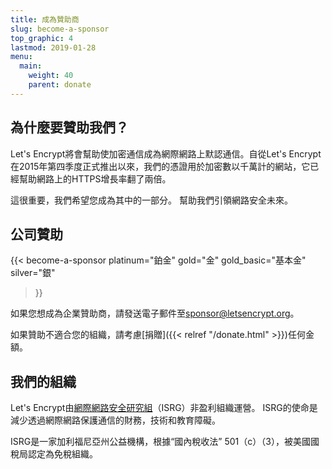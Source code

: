 ```yaml
---
title: 成為贊助商
slug: become-a-sponsor
top_graphic: 4
lastmod: 2019-01-28
menu:
  main:
    weight: 40
    parent: donate
---
```


## 為什麼要贊助我們？

Let's Encrypt將會幫助使加密通信成為網際網路上默認通信。自從Let's Encrypt在2015年第四季度正式推出以來，我們的憑證用於加密數以千萬計的網站，它已經幫助網路上的HTTPS增長率翻了兩倍。

這很重要，我們希望您成為其中的一部分。 幫助我們引領網路安全未來。

## 公司贊助

{{< become-a-sponsor
  platinum="鉑金"
  gold="金"
  gold_basic="基本金"
  silver="銀"
>}}

如果您想成為企業贊助商，請發送電子郵件至[sponsor@letsencrypt.org](mailto:sponsor@letsencrypt.org)。

如果贊助不適合您的組織，請考慮[捐贈]({{< relref "/donate.html" >}})任何金額。

## 我們的組織

Let's Encrypt由[網際網路安全研究組](https://www.abetterinternet.org/)（ISRG）非盈利組織運營。 ISRG的使命是減少透過網際網路保護通信的財務，技術和教育障礙。

ISRG是一家加利福尼亞州公益機構，根據“國內稅收法” 501（c）（3），被美國國稅局認定為免稅組織。
